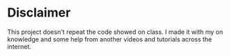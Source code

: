 # Disclaimer

This project doesn't repeat the code showed on class.
I made it with my on knowledge and some help from another videos and tutorials across the internet.